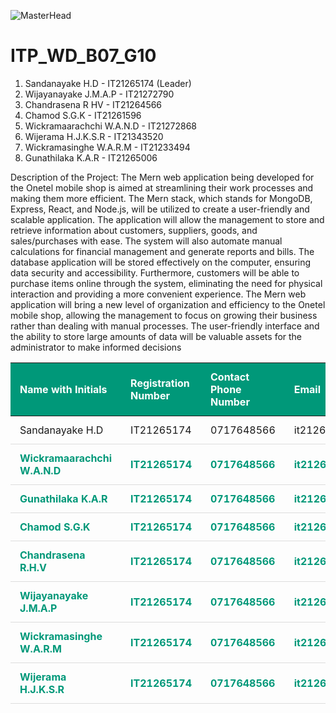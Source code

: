 ![MasterHead](https://static.sliit.lk/wp-content/uploads/2021/10/24070027/SLIIT.png)




# ITP_WD_B07_G10

1. Sandanayake H.D - IT21265174 (Leader)
2. Wijayanayake J.M.A.P - IT21272790
3. Chandrasena R HV - IT21264566
4. Chamod S.G.K - IT21261596
5. Wickramaarachchi W.A.N.D - IT21272868
6. Wijerama H.J.K.S.R - IT21343520
7. Wickramasinghe W.A.R.M - IT21233494
8. Gunathilaka K.A.R - IT21265006

Description of the Project:
             The Mern web application being developed for the Onetel mobile shop is aimed at streamlining 
their work processes and making them more efficient. The Mern stack, which stands for 
MongoDB, Express, React, and Node.js, will be utilized to create a user-friendly and scalable 
application. The application will allow the management to store and retrieve information about 
customers, suppliers, goods, and sales/purchases with ease.
The system will also automate manual calculations for financial management and generate reports 
and bills. The database application will be stored effectively on the computer, ensuring data 
security and accessibility. Furthermore, customers will be able to purchase items online through 
the system, eliminating the need for physical interaction and providing a more convenient 
experience.
The Mern web application will bring a new level of organization and efficiency to the Onetel 
mobile shop, allowing the management to focus on growing their business rather than dealing 
with manual processes. The user-friendly interface and the ability to store large amounts of data 
will be valuable assets for the administrator to make informed decisions

<body>
<table class="styled-table" style="bgcolor:red">
    <thead bgcolor="green">
        <tr>
            <th>Name with Initials</th>
            <th>Registration Number</th>
            <th>Contact Phone Number</th>
            <th>Email</th>
        </tr>
    </thead>
    <tbody>
        <tr>
            <td>Sandanayake H.D</td>
            <td>IT21265174</td>
            <td>0717648566</td>
            <td>it21265174@my.sliit.lk</td>
        </tr>
        <tr class="active-row">
             <td>Wickramaarachchi W.A.N.D</td>
            <td>IT21265174</td>
            <td>0717648566</td>
            <td>it21265174@my.sliit.lk</td>
        </tr>
        <tr class="active-row">
             <td>Gunathilaka K.A.R</td>
            <td>IT21265174</td>
            <td>0717648566</td>
            <td>it21265174@my.sliit.lk</td>
        </tr>
        <tr class="active-row">
             <td>Chamod S.G.K</td>
            <td>IT21265174</td>
            <td>0717648566</td>
            <td>it21265174@my.sliit.lk</td>
        </tr>
        <tr class="active-row">
             <td>Chandrasena R.H.V</td>
            <td>IT21265174</td>
            <td>0717648566</td>
            <td>it21265174@my.sliit.lk</td>
        </tr>
        <tr class="active-row">
             <td>Wijayanayake J.M.A.P</td>
            <td>IT21265174</td>
            <td>0717648566</td>
            <td>it21265174@my.sliit.lk</td>
        </tr>
         <tr class="active-row">
             <td>Wickramasinghe W.A.R.M</td>
            <td>IT21265174</td>
            <td>0717648566</td>
            <td>it21265174@my.sliit.lk</td>
        </tr>
         <tr class="active-row">
             <td>Wijerama H.J.K.S.R</td>
            <td>IT21265174</td>
            <td>0717648566</td>
            <td>it21265174@my.sliit.lk</td>
        </tr>
        <!-- and so on... -->
    </tbody>
<style>    
    
    .styled-table {
    border-collapse: collapse;
    margin: 25px 0;
    font-size: 0.9em;
    font-family: sans-serif;
    min-width: 400px;
    box-shadow: 0 0 20px rgba(0, 0, 0, 0.15);
}
.styled-table thead tr {
    background-color: #009879;
    color: #ffffff;
    text-align: left;
}
.styled-table th,
.styled-table td {
    padding: 12px 15px;
}
.styled-table tbody tr {
    border-bottom: 1px solid #dddddd;
}

.styled-table tbody tr:nth-of-type(even) {
    background-color: #f3f3f3;
}

.styled-table tbody tr:last-of-type {
    border-bottom: 2px solid #009879;
}
.styled-table tbody tr.active-row {
    font-weight: bold;
    color: #009879;
}
</style>
</table>
<style>

</style>
</body>
